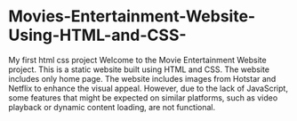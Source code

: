 # Movies-Entertainment-Website-Using-HTML-and-CSS-
My first html css project 
Welcome to the Movie Entertainment Website project.
This is a static website built using HTML and CSS. 
The website includes only home page.
The website includes images from Hotstar and Netflix to enhance the visual appeal. However, due to the lack of JavaScript, some features that might be expected on similar platforms, such as video playback or dynamic content loading, are not functional.
